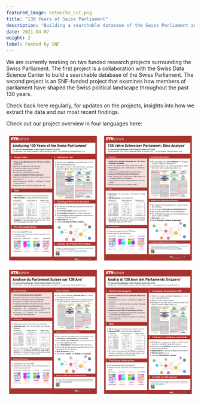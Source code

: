 ```yaml
---
featured_image: networks_cut.png
title: "130 Years of Swiss Parliament"
description: "Building a searchable database of the Swiss Parliament and analyzing how members of parliament have shaped the Swiss political landscape over the past 130 years."
date: 2021-04-07
weight: 2
label: Funded by SNF
---
```


We are currently working on two funded research projects surrounding the Swiss Parliament.
The first project is a collaboration with the Swiss Data Science Center to build a searchable database of the Swiss Parliament.
The second project is an SNF-funded project that examines how members of parliament have shaped the Swiss political landscape throughout the past 130 years.

Check back here regularly, for updates on the projects, insights into how we extract the data and our most recent findings.

Check out our project overview in four languages here:

[<img src="ETHProjectBrief_EN.pdf" alt="drawing" width="250"/>](ETHProjectBrief_EN.pdf)
[<img src="ETHProjectBrief_DE.pdf" alt="drawing" width="250"/>](ETHProjectBrief_DE.pdf)
[<img src="ETHProjectBrief_FR.pdf" alt="drawing" width="250"/>](ETHProjectBrief_FR.pdf)
[<img src="ETHProjectBrief_IT.pdf" alt="drawing" width="250"/>](ETHProjectBrief_IT.pdf)


